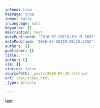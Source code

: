 ```yaml
---
inFeed: true
hasPage: true
inNav: false
inLanguage: null
keywords: []
description: test
datePublished: '2016-07-26T19:39:15.563Z'
dateModified: '2016-07-26T19:39:15.325Z'
authors: []
publisher: {}
title: ''
author: []
via: {}
starred: false
sourcePath: _posts/2016-07-26-test.md
url: test/index.html
_type: Article

---
```

test